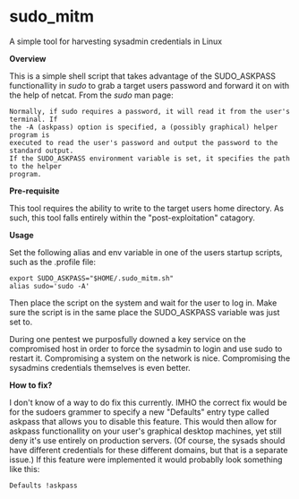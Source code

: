 # sudo_mitm #

A simple tool for harvesting sysadmin credentials in Linux

**Overview**

This is a simple shell script that takes advantage of the SUDO\_ASKPASS functionallity in _sudo_ to grab a target users password and forward it on with the help of netcat. From the _sudo_ man page:

	Normally, if sudo requires a password, it will read it from the user's terminal. If
	the -A (askpass) option is specified, a (possibly graphical) helper program is 
	executed to read the user's password and output the password to the standard output.
	If the SUDO_ASKPASS environment	variable is set, it specifies the path to the helper
	program.

**Pre-requisite**

This tool requires the ability to write to the target users home directory. As such, this tool falls entirely within the "post-exploitation" catagory.

**Usage**

Set the following alias and env variable in one of the users startup scripts, such as the .profile file:

	export SUDO_ASKPASS="$HOME/.sudo_mitm.sh"
	alias sudo='sudo -A'
	
Then place the script on the system and wait for the user to log in. Make sure the script is in the same place the SUDO_ASKPASS variable was just set to.

During one pentest we purposfully downed a key service on the compromised host in order to force the sysadmin to login and use sudo to restart it. Compromising a system on the network is nice. Compromising the sysadmins credentials themselves is even better.

**How to fix?**

I don't know of a way to do fix this currently. IMHO the correct fix would be for the sudoers grammer to specify a new "Defaults" entry type called askpass that allows you to disable this feature. This would then allow for askpass functionallity on your user's graphical desktop machines, yet still deny it's use entirely on production servers. (Of course, the sysads should have different credentials for these different domains, but that is a separate issue.) If this feature were implemented it would probablly look something like this:

	Defaults !askpass
